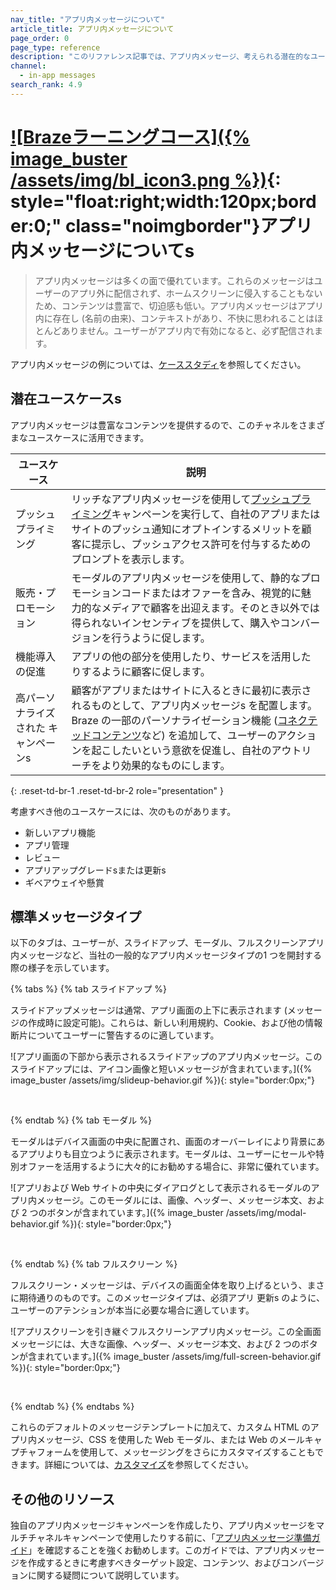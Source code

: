 ```yaml
---
nav_title: "アプリ内メッセージについて"
article_title: アプリ内メッセージについて
page_order: 0
page_type: reference
description: "このリファレンス記事では、アプリ内メッセージ、考えられる潜在的なユースケース、および標準的なメッセージタイプの概要を説明します。"
channel:
  - in-app messages
search_rank: 4.9
---
```


# [![Brazeラーニングコース]({% image_buster /assets/img/bl_icon3.png %})](https://learning.braze.com/messaging-channels-in-app-in-browser){: style="float:right;width:120px;border:0;" class="noimgborder"}アプリ内メッセージについてs

> アプリ内メッセージは多くの面で優れています。これらのメッセージはユーザーのアプリ外に配信されず、ホームスクリーンに侵入することもないため、コンテンツは豊富で、切迫感も低い。アプリ内メッセージはアプリ内に存在し (名前の由来)、コンテキストがあり、不快に思われることはほとんどありません。ユーザーがアプリ内で有効になると、必ず配信されます。

アプリ内メッセージの例については、[ケーススタディ][1]を参照してください。

## 潜在ユースケースs

アプリ内メッセージは豊富なコンテンツを提供するので、このチャネルをさまざまなユースケースに活用できます。

| ユースケース | 説明 |
| --- | --- |
| プッシュプライミング | リッチなアプリ内メッセージを使用して[プッシュプライミング][2]キャンペーンを実行して、自社のアプリまたはサイトのプッシュ通知にオプトインするメリットを顧客に提示し、プッシュアクセス許可を付与するためのプロンプトを表示します。
| 販売・プロモーション | モーダルのアプリ内メッセージを使用して、静的なプロモーションコードまたはオファーを含み、視覚的に魅力的なメディアで顧客を出迎えます。そのとき以外では得られないインセンティブを提供して、購入やコンバージョンを行うように促します。 |
| 機能導入の促進 | アプリの他の部分を使用したり、サービスを活用したりするように顧客に促します。 |
| 高パーソナライズされた キャンペーンs | 顧客がアプリまたはサイトに入るときに最初に表示されるものとして、アプリ内メッセージs を配置します。Braze の一部のパーソナライゼーション機能 ([コネクテッドコンテンツ][3]など) を追加して、ユーザーのアクションを起こしたいという意欲を促進し、自社のアウトリーチをより効果的なものにします。
{: .reset-td-br-1 .reset-td-br-2 role="presentation" }

考慮すべき他のユースケースには、次のものがあります。

- 新しいアプリ機能
- アプリ管理
- レビュー
- アプリアップグレードsまたは更新s
- ギベアウェイや懸賞

## 標準メッセージタイプ

以下のタブは、ユーザーが、スライドアップ、モーダル、フルスクリーンアプリ内メッセージなど、当社の一般的なアプリ内メッセージタイプの1 つを開封する際の様子を示しています。

{% tabs %}
{% tab スライドアップ %}

スライドアップメッセージは通常、アプリ画面の上下に表示されます (メッセージの作成時に設定可能)。これらは、新しい利用規約、Cookie、および他の情報断片についてユーザーに警告するのに適しています。

![アプリ画面の下部から表示されるスライドアップのアプリ内メッセージ。このスライドアップには、アイコン画像と短いメッセージが含まれています。]({% image_buster /assets/img/slideup-behavior.gif %}){: style="border:0px;"}

<br>

{% endtab %}
{% tab モーダル %}

モーダルはデバイス画面の中央に配置され、画面のオーバーレイにより背景にあるアプリよりも目立つように表示されます。モーダルは、ユーザーにセールや特別オファーを活用するように大々的にお勧めする場合に、非常に優れています。

![アプリおよび Web サイトの中央にダイアログとして表示されるモーダルのアプリ内メッセージ。このモーダルには、画像、ヘッダー、メッセージ本文、および 2 つのボタンが含まれています。]({% image_buster /assets/img/modal-behavior.gif %}){: style="border:0px;"}

<br>

{% endtab %}
{% tab フルスクリーン %}

フルスクリーン・メッセージは、デバイスの画面全体を取り上げるという、まさに期待通りのものです。このメッセージタイプは、必須アプリ 更新s のように、ユーザーのアテンションが本当に必要な場合に適しています。

![アプリスクリーンを引き継ぐフルスクリーンアプリ内メッセージ。この全画面メッセージには、大きな画像、ヘッダー、メッセージ本文、および 2 つのボタンが含まれています。]({% image_buster /assets/img/full-screen-behavior.gif %}){: style="border:0px;"}

<br>

{% endtab %}
{% endtabs %}

これらのデフォルトのメッセージテンプレートに加えて、カスタム HTML のアプリ内メッセージ、CSS を使用した Web モーダル、または Web のメールキャプチャフォームを使用して、メッセージングをさらにカスタマイズすることもできます。詳細については、[カスタマイズ][4]を参照してください。

## その他のリソース

独自のアプリ内メッセージキャンペーンを作成したり、アプリ内メッセージをマルチチャネルキャンペーンで使用したりする前に、「[アプリ内メッセージ準備ガイド][5]」を確認することを強くお勧めします。このガイドでは、アプリ内メッセージを作成するときに考慮すべきターゲット設定、コンテンツ、およびコンバージョンに関する疑問について説明しています。


[1]: https://www.braze.com/customers
[2]: {{site.baseurl}}/user_guide/message_building_by_channel/push/best_practices/creating_custom_opt-in_prompts/
[3]: {{site.baseurl}}/user_guide/personalization_and_dynamic_content/connected_content/
[4]: {{site.baseurl}}/user_guide/message_building_by_channel/in-app_messages/customize/
[5]: {{site.baseurl}}/user_guide/message_building_by_channel/in-app_messages/best_practices/prep_guide/
[6]: {{site.baseurl}}/user_guide/personalization_and_dynamic_content/promotion_codes/
